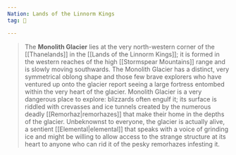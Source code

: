 ```yaml
---
Nation: Lands of the Linnorm Kings
tag: 🌃

---
```


> The **Monolith Glacier** lies at the very north-western corner of the [[Thanelands]] in the [[Lands of the Linnorm Kings]]; it is formed in the western reaches of the high [[Stormspear Mountains]] range and is slowly moving southwards. The Monolith Glacier has a distinct, very symmetrical oblong shape and those few brave explorers who have ventured up onto the glacier report seeing a large fortress entombed within the very heart of the glacier. Monolith Glacier is a very dangerous place to explore: blizzards often engulf it; its surface is riddled with crevasses and ice tunnels created by the numerous deadly [[Remorhaz|remorhazes]] that make their home in the depths of the glacier. Unbeknownst to everyone, the glacier is actually alive, a sentient [[Elemental|elemental]] that speaks with a voice of grinding ice and might be willing to allow access to the strange structure at its heart to anyone who can rid it of the pesky remorhazes infesting it.








